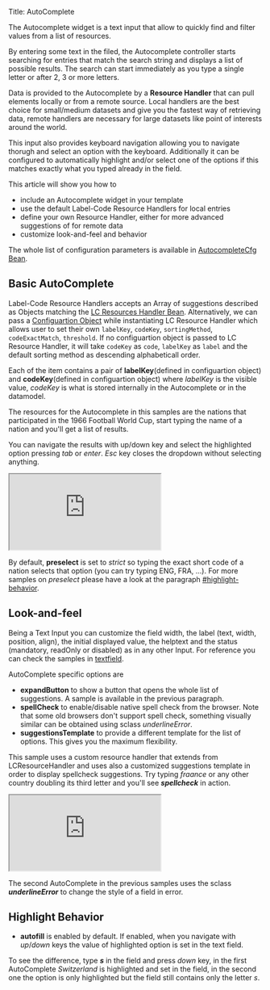 Title: AutoComplete



The Autocomplete widget is a text input that allow to quickly find and filter values from a list of resources.

<script src='http://snippets.ariatemplates.com/snippets/github.com/ariatemplates/documentation-code/%VERSION%/snippets/widgets/autocomplete/Snippet.tpl?tag=autocomplete&lang=at&outdent=true' defer></script>

By entering some text in the filed, the Autocomplete controller starts searching for entries that match the search string and displays a list of possible results. The search can start immediately as you type a single letter or after 2, 3  or more letters.

Data is provided to the Autocomplete by a **Resource Handler** that can pull elements locally or from a remote source.
Local handlers are the best choice for small/medium datasets and give you the fastest way of retrieving data, remote handlers are necessary for large datasets like point of interests around the world.

This input also provides keyboard navigation allowing you to navigate thorugh and select an option with the keyboard.
Additionally it can be configured to automatically highlight and/or select one of the options if this matches exactly what you typed already in the field.

This article will show you how to 
* include an Autocomplete widget in your template
* use the default Label-Code Resource Handlers for local entries
* define your own Resource Handler, either for more advanced suggestions of for remote data
* customize look-and-feel and behavior

The whole list of configuration parameters is available in [AutocompleteCfg Bean](http://ariatemplates.com/api/#aria.widgets.CfgBeans:AutoCompleteCfg).

## Basic AutoComplete

Label-Code Resource Handlers accepts an Array of suggestions described as Objects matching the [LC Resources Handler Bean](http://ariatemplates.com/api/#aria.resources.handlers.LCResourcesHandlerBean:Suggestion). Alternatively, we can pass a [Configuartion Object](http://ariatemplates.com/api/#aria.resources.handlers.LCResourcesHandlerBean:Configuration) while instantiating LC Resource Handler which allows user to set their own `labelKey`, `codeKey`, `sortingMethod`, `codeExactMatch`, `threshold`. If no configuartion object is passed to LC Resource Handler, it will take `codeKey` as `code`, `labelKey` as `label` and the default sorting method as descending alphabeticall order.

Each of the item contains a pair of **labelKey**(defined in configuartion object) and **codeKey**(defined in configuartion object) where _labelKey_ is the visible value, _codeKey_ is what is stored internally in the Autocomplete or in the datamodel.

The resources for the Autocomplete in this samples are the nations that participated in the 1966 Football World Cup, start typing the name of a nation and you'll get a list of results.

You can navigate the results with up/down key and select the highlighted option pressing _tab_ or _enter_. _Esc_ key closes the dropdown without selecting anything.

<iframe class='samples' src='http://snippets.ariatemplates.com/samples/github.com/ariatemplates/documentation-code/%VERSION%/samples/widgets/autocomplete/basic/?skip=1' ></iframe>

By default, **preselect** is set to _strict_ so typing the exact short code of a nation selects that option (you can try typing ENG, FRA, ...). For more samples on _preselect_ please have a look at the paragraph [#highlight-behavior](#highlight-behavior).

## Look-and-feel

Being a Text Input you can customize the field width, the label (text, width, position, align), the initial displayed value, the helptext and the status (mandatory, readOnly or disabled) as in any other Input. For reference you can check the samples in [textfield](textfield).

AutoComplete specific options are
* **expandButton** to show a button that opens the whole list of suggestions. A sample is available in the previous paragraph.
* **spellCheck** to enable/disable native spell check from the browser. Note that some old browsers don't support spell check, something visually similar can be obtained using sclass _underlineError_.
* **suggestionsTemplate** to provide a different template for the list of options. This gives you the maximum flexibility.

This sample uses a custom resource handler that extends from LCResourceHandler and uses also a customized suggestions template in order to display spellcheck suggestions.
Try typing _fraance_ or any other country doubling its third letter and you'll see _**spellcheck**_ in action.

<iframe class='samples' src='http://snippets.ariatemplates.com/samples/github.com/ariatemplates/documentation-code/%VERSION%/samples/widgets/autocomplete/spellcheck/?skip=1' ></iframe>

The second AutoComplete in the previous samples uses the sclass _**underlineError**_ to change the style of a field in error.

## Highlight Behavior

* **autofill** is enabled by default. If enabled, when you navigate with _up_/_down_ keys the value of highlighted option is set in the text field.

To see the difference, type _**s**_ in the field and press _down_ key, in the first AutoComplete _Switzerland_ is highlighted and set in the field, in the second one the option is only highlighted but the field still contains only the letter _s_.

<template templateclasspath="ariadoc.samples.widgets.autocomplete.HighlightAutofill" />


* **preselect** allows to modify the way options are highlighted when typing.
	* _strict_: the first option is highlighted only if the search string (what you type in the text field) matches exactly the label or the code.
	* _always_: the first option is always highlighted.
	* _none_: the first option is never highlighted.

You can type _ENG_ or _England_ in the three AutoComplete below and check how suggestions are highlighted. 
In _**strict**_ mode the suggestion is highlighted only when you type entirely _ENG_ or _England_, in _**always**_ mode as soon as you type the letter _e_ and in _**none**_ mode highlight is disabled completely.

<template templateclasspath="ariadoc.samples.widgets.autocomplete.HighlightPreselect" />

## Action

AutoComplete is a form widget, meaning that it is a good addition to your forms although it can be used also outside such element. For this reason it doesn't allow to react on user interaction (click, focus, ...) but only to data changes.

* **onchange**: called when the value in the field changes. Changes are not immediate as you type, but happens when you leave the field, after a blur or after selecting one of the options.

In this sample the _**onchange**_ callback shows a small notification above the AutoComplete. If you type something in the field and highlight its options the callback is not called, but if you select one option clicking on it, pressing _Enter_ or _Tab_, the notification appears. The callback is called also if you type an invalid text.

<iframe class='samples' src='http://snippets.ariatemplates.com/samples/github.com/ariatemplates/documentation-code/%VERSION%/samples/widgets/autocomplete/onchange/?skip=1' ></iframe>